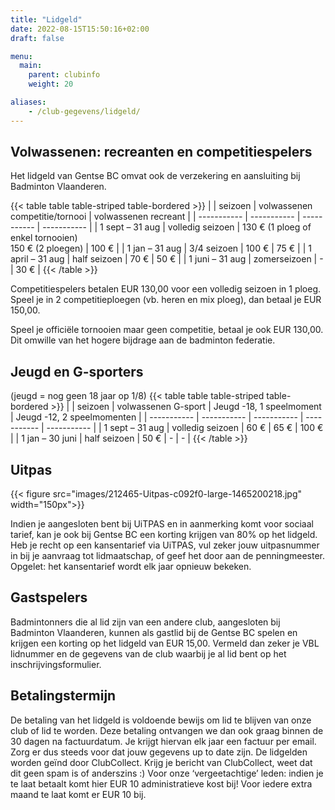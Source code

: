 ```yaml
---
title: "Lidgeld"
date: 2022-08-15T15:50:16+02:00
draft: false

menu:
  main:
    parent: clubinfo
    weight: 20

aliases:
    - /club-gegevens/lidgeld/
---
```


## Volwassenen: recreanten en competitiespelers
Het lidgeld van Gentse BC omvat ook de verzekering en aansluiting bij Badminton Vlaanderen.

{{< table table table-striped table-bordered >}}
|  | seizoen | volwassenen competitie/tornooi | volwassenen recreant |
| ----------- | ----------- | ----------- | ----------- |
| 1 sept – 31 aug | volledig seizoen | 130 € (1 ploeg of enkel tornooien) <br> 150 € (2 ploegen) |  100 € |
| 1 jan – 31 aug | 3/4 seizoen | 100 € |  75 € |
| 1 april – 31 aug | half seizoen | 70 € |  50 € |
| 1 juni – 31 aug | zomerseizoen | - |  30 € |
{{< /table >}}

Competitiespelers betalen EUR 130,00 voor een volledig seizoen in 1 ploeg. Speel je in 2 competitieploegen (vb. heren en mix ploeg), dan betaal je EUR 150,00. 

Speel je officiële tornooien maar geen competitie, betaal je ook EUR 130,00. Dit omwille van het hogere bijdrage aan de badminton federatie.

## Jeugd en G-sporters
(jeugd = nog geen 18 jaar op 1/8)
{{< table table table-striped table-bordered >}}
|  | seizoen | volwassenen G-sport | Jeugd -18, 1 speelmoment | Jeugd -12, 2 speelmomenten |
| ----------- | ----------- | ----------- | ----------- | ----------- |
| 1 sept – 31 aug | volledig seizoen | 60 € |  65 € |  100 € |
| 1 jan – 30 juni | half seizoen | 50 € |  - | - |
{{< /table >}}

## Uitpas
{{< figure src="images/212465-Uitpas-c092f0-large-1465200218.jpg" width="150px">}}

Indien je aangesloten bent bij UiTPAS en in aanmerking komt voor sociaal tarief, kan je ook bij Gentse BC een korting krijgen van 80% op het lidgeld. Heb je recht op een kansentarief via UiTPAS, vul zeker jouw uitpasnummer in bij je aanvraag tot lidmaatschap, of geef het door aan de penningmeester. Opgelet: het kansentarief wordt elk jaar opnieuw bekeken.

## Gastspelers
Badmintonners die al lid zijn van een andere club, aangesloten bij Badminton Vlaanderen, kunnen als gastlid bij de Gentse BC spelen en krijgen een korting op het lidgeld van EUR 15,00. Vermeld dan zeker je VBL lidnummer en de gegevens van de club waarbij je al lid bent op het inschrijvingsformulier.

## Betalingstermijn
De betaling van het lidgeld is voldoende bewijs om lid te blijven van onze club of lid te worden.  Deze betaling ontvangen we dan ook graag binnen de 30 dagen na factuurdatum. Je krijgt hiervan elk jaar een factuur per email. Zorg er dus steeds voor dat jouw gegevens up to date zijn.
De lidgelden worden geïnd door ClubCollect. Krijg je bericht van ClubCollect, weet dat dit geen spam is of anderszins :)
Voor onze ‘vergeetachtige’ leden: indien je te laat betaalt komt hier EUR 10 administratieve kost bij! Voor iedere extra maand te laat komt er EUR 10 bij.